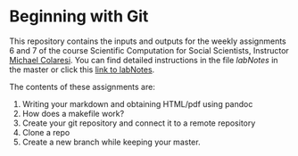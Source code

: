 # Beginning with Git

This repository contains the inputs and outputs for the weekly assignments 6 and 7 of the course Scientific Computation for Social Scientists, Instructor [Michael Colaresi](https://github.com/colaresi).
You can find detailed instructions in the file _labNotes_ in the master or click this [link to labNotes](https://github.com/gonzalezrostani/Assignment-6/blob/master/labNotes.md). 

The contents of these assignments are: 

1. Writing your markdown and obtaining HTML/pdf using pandoc
2. How does a makefile work?
3. Create your git repository and connect it to a remote repository
4. Clone a repo
5. Create a new branch while keeping your master. 
